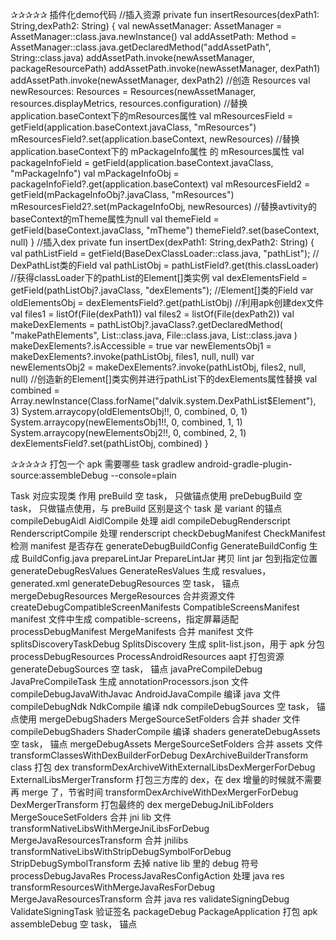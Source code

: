 ✰✰✰✰✰
插件化demo代码
    //插入资源
    private fun insertResources(dexPath1: String,dexPath2: String) {
        val newAssetManager: AssetManager = AssetManager::class.java.newInstance()
        val addAssetPath: Method = AssetManager::class.java.getDeclaredMethod("addAssetPath", String::class.java)
        addAssetPath.invoke(newAssetManager, packageResourcePath)
        addAssetPath.invoke(newAssetManager, dexPath1)
        addAssetPath.invoke(newAssetManager, dexPath2)
        //创造  Resources
        val newResources: Resources =
            Resources(newAssetManager, resources.displayMetrics, resources.configuration)
        //替换application.baseContext下的mResources属性
        val mResourcesField = getField(application.baseContext.javaClass, "mResources")
        mResourcesField?.set(application.baseContext, newResources)
        //替换application.baseContext下的 mPackageInfo属性 的 mResources属性
        val packageInfoField = getField(application.baseContext.javaClass, "mPackageInfo")
        val mPackageInfoObj = packageInfoField?.get(application.baseContext)
        val mResourcesField2 = getField(mPackageInfoObj?.javaClass, "mResources")
        mResourcesField2?.set(mPackageInfoObj, newResources)
        //替换avtivity的baseContext的mTheme属性为null
        val themeField = getField(baseContext.javaClass, "mTheme")
        themeField?.set(baseContext, null)
    }
    //插入dex
    private fun insertDex(dexPath1: String,dexPath2: String) {
        val pathListField =
            getField(BaseDexClassLoader::class.java, "pathList"); // DexPathList类的Field
        val pathListObj = pathListField?.get(this.classLoader)
        //获得classLoader下的pathList的Element[]类实例
        val dexElementsField = getField(pathListObj?.javaClass, "dexElements"); //Element[]类的Field
        var oldElementsObj = dexElementsField?.get(pathListObj)
        //利用apk创建dex文件
        val files1 = listOf<File>(File(dexPath1))
        val files2 = listOf<File>(File(dexPath2))
        val makeDexElements = pathListObj?.javaClass?.getDeclaredMethod(
            "makePathElements",
            List::class.java,
            File::class.java,
            List::class.java
        )
        makeDexElements?.isAccessible = true
        var newElementsObj1 = makeDexElements?.invoke(pathListObj, files1, null, null)
        var newElementsObj2 = makeDexElements?.invoke(pathListObj, files2, null, null)
        //创造新的Element[]类实例并进行pathList下的dexElements属性替换
        val combined = Array.newInstance(Class.forName("dalvik.system.DexPathList\$Element"), 3)
        System.arraycopy(oldElementsObj!!, 0, combined, 0, 1)
        System.arraycopy(newElementsObj1!!, 0, combined, 1, 1)
        System.arraycopy(newElementsObj2!!, 0, combined, 2, 1)
        dexElementsField?.set(pathListObj, combined)
    }


✰✰✰✰✰
打包一个 apk 需要哪些 task
gradlew android-gradle-plugin-source:assembleDebug --console=plain

Task	                                                对应实现类	                  作用
preBuild	 	                                        空 task，                     只做锚点使用
preDebugBuild	 	                                    空 task，                     只做锚点使用，与 preBuild 区别是这个 task 是 variant 的锚点
compileDebugAidl	                                    AidlCompile	                  处理 aidl
compileDebugRenderscript	                            RenderscriptCompile	          处理 renderscript
checkDebugManifest	                                    CheckManifest	              检测 manifest 是否存在
generateDebugBuildConfig	                            GenerateBuildConfig	           生成 BuildConfig.java
prepareLintJar	                                        PrepareLintJar	               拷贝 lint jar 包到指定位置
generateDebugResValues	                                GenerateResValues	           生成 resvalues，generated.xml
generateDebugResources	 	                            空 task，                       锚点
mergeDebugResources	                                    MergeResources	               合并资源文件
createDebugCompatibleScreenManifests	                CompatibleScreensManifest	    manifest 文件中生成 compatible-screens，指定屏幕适配
processDebugManifest	                                MergeManifests	                合并 manifest 文件
splitsDiscoveryTaskDebug	                            SplitsDiscovery	                生成 split-list.json，用于 apk 分包
processDebugResources	                                ProcessAndroidResources	aapt    打包资源
generateDebugSources	 	                            空 task，                       锚点
javaPreCompileDebug	                                    JavaPreCompileTask	            生成 annotationProcessors.json 文件
compileDebugJavaWithJavac	                            AndroidJavaCompile	            编译 java 文件
compileDebugNdk	NdkCompile	                            编译                             ndk
compileDebugSources	 	                                空 task，                        锚点使用
mergeDebugShaders	                                    MergeSourceSetFolders	         合并 shader 文件
compileDebugShaders	                                    ShaderCompile	                 编译 shaders
generateDebugAssets	 	                                空 task，                         锚点
mergeDebugAssets	                                    MergeSourceSetFolders	          合并 assets 文件
transformClassesWithDexBuilderForDebug	                DexArchiveBuilderTransform	      class 打包 dex
transformDexArchiveWithExternalLibsDexMergerForDebug	ExternalLibsMergerTransform	      打包三方库的 dex，在 dex 增量的时候就不需要再 merge 了，节省时间
transformDexArchiveWithDexMergerForDebug	            DexMergerTransform	              打包最终的 dex
mergeDebugJniLibFolders	MergeSouceSetFolders	        合并 jni                          lib 文件
transformNativeLibsWithMergeJniLibsForDebug	            MergeJavaResourcesTransform	      合并 jnilibs
transformNativeLibsWithStripDebugSymbolForDebug	        StripDebugSymbolTransform	      去掉 native lib 里的 debug 符号
processDebugJavaRes                                   	ProcessJavaResConfigAction	      处理 java res
transformResourcesWithMergeJavaResForDebug	            MergeJavaResourcesTransform	      合并 java res
validateSigningDebug	                                ValidateSigningTask	              验证签名
packageDebug	                                        PackageApplication                打包 apk
assembleDebug	                                        空 task，                          锚点
                                                         

   
   